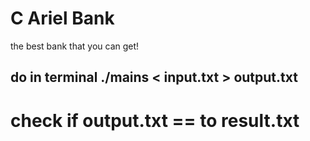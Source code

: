 # C Ariel Bank
the best bank that you can get!
## do in terminal ./mains < input.txt > output.txt
# check if output.txt == to result.txt
